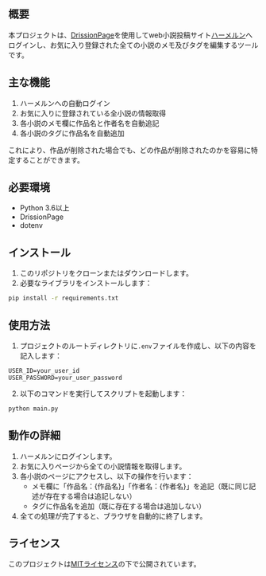 ## 概要

本プロジェクトは、[DrissionPage](https://github.com/g1879/DrissionPage)を使用してweb小説投稿サイト[ハーメルン](https://syosetu.org)へログインし、お気に入り登録された全ての小説のメモ及びタグを編集するツールです。

## 主な機能

1. ハーメルンへの自動ログイン
2. お気に入りに登録されている全小説の情報取得
3. 各小説のメモ欄に作品名と作者名を自動追記
4. 各小説のタグに作品名を自動追加

これにより、作品が削除された場合でも、どの作品が削除されたのかを容易に特定することができます。

## 必要環境

- Python 3.6以上
- DrissionPage
- dotenv

## インストール

1. このリポジトリをクローンまたはダウンロードします。
2. 必要なライブラリをインストールします：

```bash
pip install -r requirements.txt
```

## 使用方法

1. プロジェクトのルートディレクトリに`.env`ファイルを作成し、以下の内容を記入します：

```
USER_ID=your_user_id
USER_PASSWORD=your_user_password
```

2. 以下のコマンドを実行してスクリプトを起動します：

```bash
python main.py
```

## 動作の詳細

1. ハーメルンにログインします。
2. お気に入りページから全ての小説情報を取得します。
3. 各小説のページにアクセスし、以下の操作を行います：
   - メモ欄に「作品名：{作品名}」「作者名：{作者名}」を追記（既に同じ記述が存在する場合は追記しない）
   - タグに作品名を追加（既に存在する場合は追加しない）
4. 全ての処理が完了すると、ブラウザを自動的に終了します。


## ライセンス

このプロジェクトは[MITライセンス](LICENSE)の下で公開されています。
